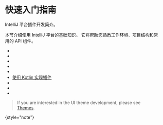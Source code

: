 <!-- Copyright 2000-2024 JetBrains s.r.o. and contributors. Use of this source code is governed by the Apache 2.0 license. -->

# 快速入门指南

<link-summary>IntelliJ 平台插件开发简介。</link-summary>

本节介绍使用 IntelliJ 平台的基础知识。
它将帮助您熟悉工作环境、项目结构和常用的 API 组件。

* [](plugin_alternatives.md)
* [](plugin_required_experience.md)
* [](plugin_types.md)
* [](developing_plugins.md)
* [](plugin_structure.topic)
* [使用 Kotlin 实现插件](using_kotlin.md)
* [](plugin_signing.md)
* [](ide_development_instance.md)
* [](faq.md)

> If you are interested in the UI theme development, please see [Themes](themes_getting_started.md).
>
{style="note"}
